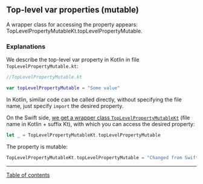 ## Top-level var properties (mutable)

A wrapper class for accessing the property appears: TopLevelPropertyMutableKt.topLevelPropertyMutable.

### Explanations

We describe the top-level var property in Kotlin in file `TopLevelPropertyMutable.kt`:

```kotlin
//TopLevelPropertyMutable.kt

var topLevelPropertyMutable = "Some value"
```

In Kotlin, similar code can be called directly, without specifying the file name, just specify `import` the desired property.

On the Swift side, [we get a wrapper class `TopLevelPropertyMutableKt`](https://kotlinlang.org/docs/native-objc-interop.html#top-level-functions-and-properties) (file name in Kotlin + suffix Kt), with which you can access the desired property:

```swift
let _ = TopLevelPropertyMutableKt.topLevelPropertyMutable
```

The property is mutable:

```swift
TopLevelPropertyMutableKt.topLevelPropertyMutable = "Changed from Swift"
```

---
[Table of contents](/README.md)